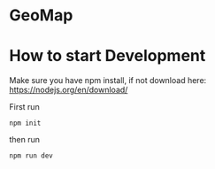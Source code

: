 # GeoMap

# How to start Development
Make sure you have npm install, if not download here: https://nodejs.org/en/download/

First run 
```
npm init
```
then run

```
npm run dev
```
